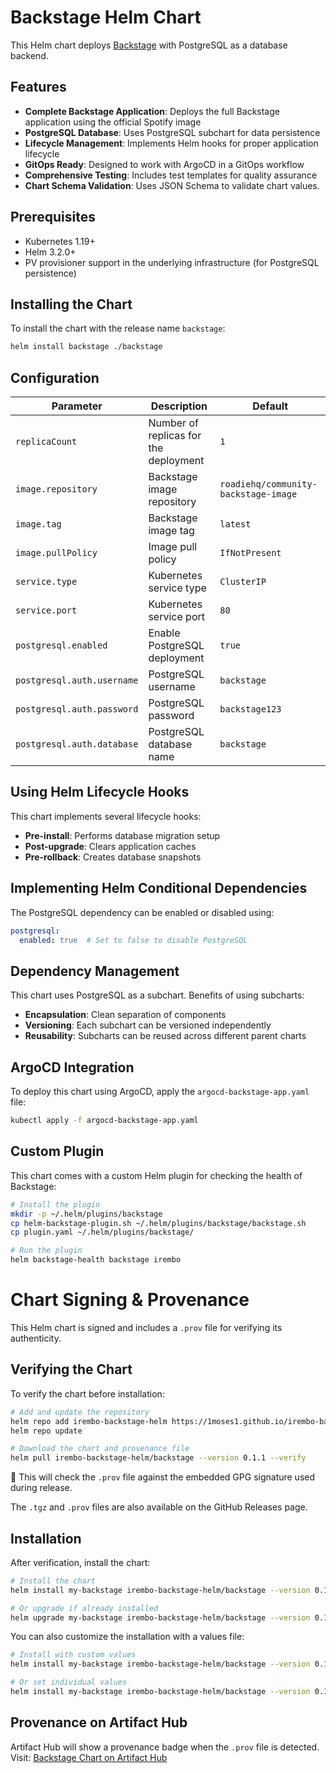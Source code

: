 # Backstage Helm Chart

This Helm chart deploys [Backstage](https://backstage.io/) with PostgreSQL as a database backend.

## Features

- **Complete Backstage Application**: Deploys the full Backstage application using the official Spotify image
- **PostgreSQL Database**: Uses PostgreSQL subchart for data persistence
- **Lifecycle Management**: Implements Helm hooks for proper application lifecycle
- **GitOps Ready**: Designed to work with ArgoCD in a GitOps workflow
- **Comprehensive Testing**: Includes test templates for quality assurance
- **Chart Schema Validation**: Uses JSON Schema to validate chart values.

## Prerequisites

- Kubernetes 1.19+
- Helm 3.2.0+
- PV provisioner support in the underlying infrastructure (for PostgreSQL persistence)

## Installing the Chart

To install the chart with the release name `backstage`:

```bash
helm install backstage ./backstage
```

## Configuration

| Parameter                           | Description                                 | Default                                                 |
|-------------------------------------|---------------------------------------------|---------------------------------------------------------|
| `replicaCount`                      | Number of replicas for the deployment       | `1`                                                     |
| `image.repository`                  | Backstage image repository                  | `roadiehq/community-backstage-image`                                    |
| `image.tag`                         | Backstage image tag                         | `latest`                                               |
| `image.pullPolicy`                  | Image pull policy                           | `IfNotPresent`                                         |
| `service.type`                      | Kubernetes service type                     | `ClusterIP`                                            |
| `service.port`                      | Kubernetes service port                     | `80`                                                   |
| `postgresql.enabled`                | Enable PostgreSQL deployment                | `true`                                                 |
| `postgresql.auth.username`          | PostgreSQL username                         | `backstage`                                            |
| `postgresql.auth.password`          | PostgreSQL password                         | `backstage123`                                         |
| `postgresql.auth.database`          | PostgreSQL database name                    | `backstage`                                            |

## Using Helm Lifecycle Hooks

This chart implements several lifecycle hooks:

- **Pre-install**: Performs database migration setup
- **Post-upgrade**: Clears application caches
- **Pre-rollback**: Creates database snapshots

## Implementing Helm Conditional Dependencies

The PostgreSQL dependency can be enabled or disabled using:

```yaml
postgresql:
  enabled: true  # Set to false to disable PostgreSQL
```

## Dependency Management

This chart uses PostgreSQL as a subchart. Benefits of using subcharts:

- **Encapsulation**: Clean separation of components
- **Versioning**: Each subchart can be versioned independently
- **Reusability**: Subcharts can be reused across different parent charts

## ArgoCD Integration

To deploy this chart using ArgoCD, apply the `argocd-backstage-app.yaml` file:

```bash
kubectl apply -f argocd-backstage-app.yaml
```

## Custom Plugin

This chart comes with a custom Helm plugin for checking the health of Backstage:

```bash
# Install the plugin
mkdir -p ~/.helm/plugins/backstage
cp helm-backstage-plugin.sh ~/.helm/plugins/backstage/backstage.sh
cp plugin.yaml ~/.helm/plugins/backstage/

# Run the plugin
helm backstage-health backstage irembo
```

# Chart Signing & Provenance

This Helm chart is signed and includes a `.prov` file for verifying its authenticity.

## Verifying the Chart

To verify the chart before installation:

```bash
# Add and update the repository
helm repo add irembo-backstage-helm https://1moses1.github.io/irembo-backstage-helm-chart/
helm repo update

# Download the chart and provenance file
helm pull irembo-backstage-helm/backstage --version 0.1.1 --verify
```

🔐 This will check the `.prov` file against the embedded GPG signature used during release.

The `.tgz` and `.prov` files are also available on the GitHub Releases page.

## Installation

After verification, install the chart:

```bash
# Install the chart
helm install my-backstage irembo-backstage-helm/backstage --version 0.1.1

# Or upgrade if already installed
helm upgrade my-backstage irembo-backstage-helm/backstage --version 0.1.1
```

You can also customize the installation with a values file:

```bash
# Install with custom values
helm install my-backstage irembo-backstage-helm/backstage --version 0.1.1 -f values.yaml

# Or set individual values
helm install my-backstage irembo-backstage-helm/backstage --version 0.1.1 --set key=value
```

## Provenance on Artifact Hub

Artifact Hub will show a provenance badge when the `.prov` file is detected. Visit: [Backstage Chart on Artifact Hub](https://artifacthub.io/packages/helm/irembo-backstage-helm/backstage)
```
